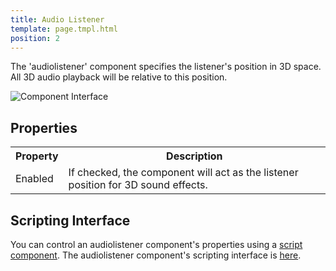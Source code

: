 ```yaml
---
title: Audio Listener
template: page.tmpl.html
position: 2
---
```


The 'audiolistener' component specifies the listener's position in 3D space. All 3D audio playback will be relative to this position.

<img alt="Component Interface" src="/images/platform/component_audiolistener.png" />

## Properties

<table class="table table-striped">
    <col class="property-name"></col>
    <col class="property-description"></col>
    <tr><th>Property</th><th>Description</th></tr>
    <tr><td>Enabled</td><td>If checked, the component will act as the listener position for 3D sound effects.</td></tr>
</table>

## Scripting Interface

You can control an audiolistener component's properties using a [script component][script_component]. The audiolistener component's scripting interface is [here][docs].

[script_component]: /user-manual/packs/entities/components/script
[docs]: /engine/api/stable/symbols/pc.fw.AudioListenerComponent.html
